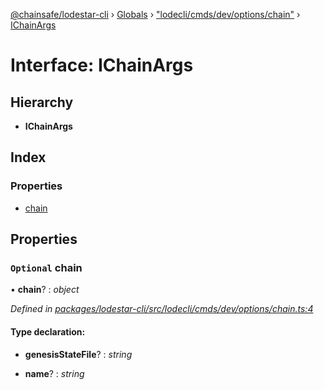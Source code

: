 [@chainsafe/lodestar-cli](../README.md) › [Globals](../globals.md) › ["lodecli/cmds/dev/options/chain"](../modules/_lodecli_cmds_dev_options_chain_.md) › [IChainArgs](_lodecli_cmds_dev_options_chain_.ichainargs.md)

# Interface: IChainArgs

## Hierarchy

* **IChainArgs**

## Index

### Properties

* [chain](_lodecli_cmds_dev_options_chain_.ichainargs.md#optional-chain)

## Properties

### `Optional` chain

• **chain**? : *object*

*Defined in [packages/lodestar-cli/src/lodecli/cmds/dev/options/chain.ts:4](https://github.com/ChainSafe/lodestar/blob/3dee40678/packages/lodestar-cli/src/lodecli/cmds/dev/options/chain.ts#L4)*

#### Type declaration:

* **genesisStateFile**? : *string*

* **name**? : *string*
